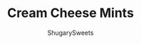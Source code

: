 ---
layout: ../../layouts/MarkdownPostLayout.astro
title: Cream Cheese Mints
author: ShugarySweets
pubDate: 2021-12-07
description: "An easy Cream Cheese Mints recipe for any occasion! These melt-in-your-mouth mints have just a handful of ingredients and a perfect minty flavor. Enjoy them as they are or customize them with your favorite festive colors!"
image_url: https://www.shugarysweets.com/wp-content/uploads/2022/03/cream-cheese-mints-facebook.jpg
tags: ["Candy","American"]
calories: 41
protein: 0
carbohydrates: 9
fats: 1
fiber: 0
ingredients: ["1/4 cup unsalted butter, softened","1 package (8 ounce) cream cheese, softened","2 pounds powdered sugar, divided (this is about 7 1/2 cups)","1 1/2 teaspoon pure mint extract","gel food coloring, optional"]
serves: 100
time: "30 minutes"
prepTime: "30 minutes"
instructions: ["In a large mixing bowl with whisk attachment, beat butter and cream cheese until fully combined, about 3-4 minutes. Beat in extract.","Add 7 cups of the powdered sugar (reserving about 1 cup for later). Mix on the lowest speed until it comes together (trust me it will)! Once it combines (into what resembles a very thick frosting), turn the mixer higher and beat until fluffy (and additional 2 minutes).","Divide mint mixture into small bowls (one for every color you decide to use). Add one SMALL drop of color to each bowl and mix until combined. I use a butter knife and stir vigorously, it seems to work best.","Cover each bowl and refrigerate for at least two hours, or overnight.","On a large cookie sheet (you'll need 2-3), line with parchment paper. Sprinkle with a generous amount of the reserved powdered sugar.","Scoop about 3/4 teaspoon of mint dough into hands and roll into a ball (I use a teaspoon dipped in powdered sugar to do this part). Drop each ball onto the baking sheet. Repeat until pan is filled.","Using a fork dipped in powdered sugar, press into the tops gently. Sprinkle with more powdered sugar and allow to set about 4 hours (uncovered).","When mints have harded, place in airtight container in refrigerator (use parchment paper to separate layers if desired)."]
nutrition: ["41 calories","9 grams carbohydrates","2 milligrams cholesterol","1 grams fat","0 grams fiber","0 grams protein","0 grams saturated fat","2 milligrams sodium","9 grams sugar","0 grams trans fat","0 grams unsaturated fat"]
---